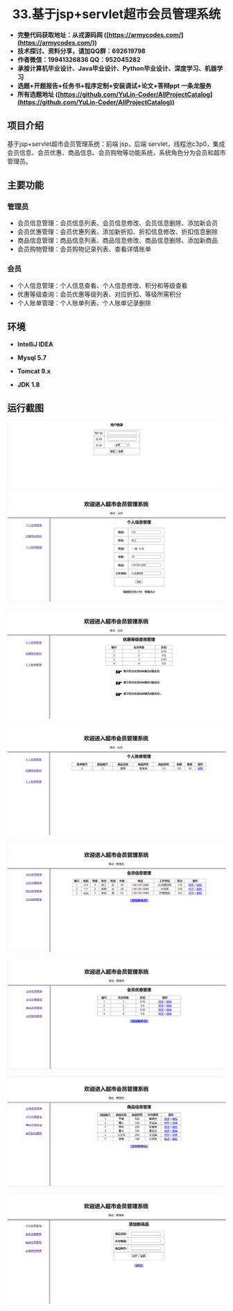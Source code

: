 <p><h1 align="center">33.基于jsp+servlet超市会员管理系统</h1></p>

- <b>完整代码获取地址：从戎源码网 ([https://armycodes.com/](https://armycodes.com/))</b>
- <b>技术探讨、资料分享，请加QQ群：692619798</b> 
- <b>作者微信：19941326836  QQ：952045282</b> 
- <b>承接计算机毕业设计、Java毕业设计、Python毕业设计、深度学习、机器学习</b>
- <b>选题+开题报告+任务书+程序定制+安装调试+论文+答辩ppt 一条龙服务</b>
- <b>所有选题地址 ([https://github.com/YuLin-Coder/AllProjectCatalog](https://github.com/YuLin-Coder/AllProjectCatalog)) </b>

## 项目介绍

基于jsp+servlet超市会员管理系统：前端 jsp，后端 servlet，线程池c3p0，集成会员信息、会员优惠、商品信息、会员购物等功能系统，系统角色分为会员和超市管理员。

## 主要功能

### 管理员

- 会员信息管理：会员信息列表、会员信息修改、会员信息删除、添加新会员
- 会员优惠管理：会员优惠列表、添加新折扣、折扣信息修改、折扣信息删除
- 商品信息管理：商品信息列表、商品信息修改、商品信息删除、添加新商品
- 会员购物管理：会员购物记录列表、查看详情账单

### 会员

- 个人信息管理：个人信息查看、个人信息修改、积分和等级查看
- 优惠等级查询：会员优惠等级列表、对应折扣、等级所需积分
- 个人账单管理：个人账单列表、个人账单记录删除

## 环境

- <b>IntelliJ IDEA</b>

- <b>Mysql 5.7</b>

- <b>Tomcat 9.x</b>

- <b>JDK 1.8</b>


## 运行截图
![](screenshot/1.png)

![](screenshot/2.png)

![](screenshot/3.png)

![](screenshot/4.png)

![](screenshot/5.png)

![](screenshot/6.png)

![](screenshot/7.png)

![](screenshot/8.png)
